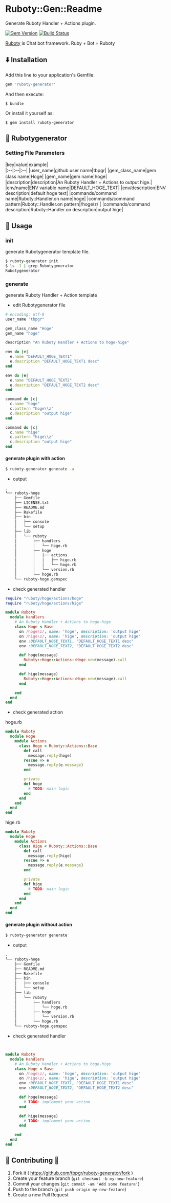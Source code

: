 # Ruboty::Gen::Readme

Generate Ruboty Handler + Actions plugin.

[![Gem Version](https://badge.fury.io/rb/ruboty-megen.svg)](http://badge.fury.io/rb/ruboty-generator)
[![Build Status](https://travis-ci.org/tbpgr/ruboty-generator.png?branch=master)](https://travis-ci.org/tbpgr/ruboty-generator)

[Ruboty](https://github.com/r7kamura/ruboty) is Chat bot framework. Ruby + Bot = Ruboty

## :arrow_down: Installation

Add this line to your application's Gemfile:

```ruby
gem 'ruboty-generator'
```

And then execute:

    $ bundle

Or install it yourself as:

    $ gem install ruboty-generator

## :blue_book: Rubotygenerator
### Setting File Parameters

|key|value|example|　　　　　　　　　　　　　　　　　　　　　　　　　　　　　　　　　　　　　　　　　　　　　　　　　　　　　　　　　　　　　　　　　　　　　　　　　　　　　　　　　　　　　　　　　　　　　　　　　　　　　　　　　　
|:--|:--|:--|
|user_name|github user name|tbpgr|
|gem_class_name|gem class name|Hoge|
|gem_name|gem name|hoge|　　　　　　　　　　　　　　　　　　　　　　　　　　　　　　　　　　　　　　　　　　　　　　　　　　　　　　　　　
|description|description|An Ruboty Handler + Actions to output hige.|
|env/name|ENV variable name|DEFAULT_HOGE_TEXT|
|env/description|ENV description|default hoge text|
|commands/command name|Ruboty::Handler.on name|hoge|
|commands/command pattern|Ruboty::Handler.on pattern|/hoge\z/  |
|commands/command description|Ruboty::Handler.on description|output hige|

## :scroll: Usage
### init
generate Rubotygenerator template file.

~~~bash
$ ruboty-generator init
$ ls -1 | grep Rubotygenerator
Rubotygenerator
~~~

### generate
generate Ruboty Handler + Action template

* edit Rubotygenerator file

~~~ruby
# encoding: utf-8
user_name "tbpgr"

gem_class_name "Hoge"
gem_name "hoge"

description "An Ruboty Handler + Actions to hoge-hige"

env do |e|
  e.name "DEFAULT_HOGE_TEXT1"
  e.description "DEFAULT_HOGE_TEXT1 desc"
end

env do |e|
  e.name "DEFAULT_HOGE_TEXT2"
  e.description "DEFAULT_HOGE_TEXT2 desc"
end

command do |c|
  c.name "hoge"
  c.pattern "hoge\\z"
  c.description "output hige"
end

command do |c|
  c.name "hige"
  c.pattern "hige\\z"
  c.description "output hige"
end
~~~

#### generate plugin with action

~~~bash
$ ruboty-generator generate -a
~~~

* output

```bash
.
└── ruboty-hoge
    ├── Gemfile
    ├── LICENSE.txt
    ├── README.md
    ├── Rakefile
    ├── bin
    │   ├── console
    │   └── setup
    ├── lib
    │   └── ruboty
    │       ├── handlers
    │       │   └── hoge.rb
    │       ├── hoge
    │       │   ├── actions
    │       │   │   ├── hige.rb
    │       │   │   └── hoge.rb
    │       │   └── version.rb
    │       └── hoge.rb
    └── ruboty-hoge.gemspec
```

* check generated handler

~~~ruby
require "ruboty/hoge/actions/hoge"
require "ruboty/hoge/actions/hige"

module Ruboty
  module Handlers
    # An Ruboty Handler + Actions to hoge-hige
    class Hoge < Base
      on /hoge\z/, name: 'hoge', description: 'output hige'
      on /hige\z/, name: 'hige', description: 'output hige'
      env :DEFAULT_HOGE_TEXT1, "DEFAULT_HOGE_TEXT1 desc"
      env :DEFAULT_HOGE_TEXT2, "DEFAULT_HOGE_TEXT2 desc"

      def hoge(message)
        Ruboty::Hoge::Actions::Hoge.new(message).call
      end

      def hige(message)
        Ruboty::Hoge::Actions::Hige.new(message).call
      end

    end
  end
end
~~~

* check generated action

hoge.rb

```ruby
module Ruboty
  module Hoge
    module Actions
      class Hoge < Ruboty::Actions::Base
        def call
          message.reply(hoge)
        rescue => e
          message.reply(e.message)
        end

        private
        def hoge
          # TODO: main logic
        end
      end
    end
  end
end
```

hige.rb

```ruby
module Ruboty
  module Hoge
    module Actions
      class Hige < Ruboty::Actions::Base
        def call
          message.reply(hige)
        rescue => e
          message.reply(e.message)
        end

        private
        def hige
          # TODO: main logic
        end
      end
    end
  end
end
```

#### generate plugin without action

~~~bash
$ ruboty-generator generate
~~~

* output

```bash
.
└── ruboty-hoge
    ├── Gemfile
    ├── README.md
    ├── Rakefile
    ├── bin
    │   ├── console
    │   └── setup
    ├── lib
    │   └── ruboty
    │       ├── handlers
    │       │   └── hoge.rb
    │       ├── hoge
    │       │   └── version.rb
    │       └── hoge.rb
    └── ruboty-hoge.gemspec
```

* check generated handler

```ruby


module Ruboty
  module Handlers
    # An Ruboty Handler + Actions to hoge-hige
    class Hoge < Base
      on /hoge\z/, name: 'hoge', description: 'output hige'
      on /hige\z/, name: 'hige', description: 'output hige'
      env :DEFAULT_HOGE_TEXT1, "DEFAULT_HOGE_TEXT1 desc"
      env :DEFAULT_HOGE_TEXT2, "DEFAULT_HOGE_TEXT2 desc"

      def hoge(message)
        # TODO: implement your action
      end

      def hige(message)
        # TODO: implement your action
      end

    end
  end
end
```

## :two_men_holding_hands: Contributing :two_women_holding_hands:

1. Fork it ( https://github.com/tbpgr/ruboty-generator/fork )
2. Create your feature branch (`git checkout -b my-new-feature`)
3. Commit your changes (`git commit -am 'Add some feature'`)
4. Push to the branch (`git push origin my-new-feature`)
5. Create a new Pull Request
